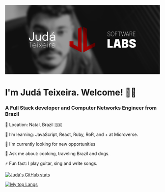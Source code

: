 <img src="./images/judalabs-banner.png" alt="Judá Teixeira Software Labs' banner with the JudaLabs logo alongside a black and white picture of Judá">

# I'm Judá Teixeira. Welcome! 👋🏽
### A Full Stack developer and Computer Networks Engineer from Brazil


<p>📍 Location: Natal, Brazil 🇧🇷</p>
<p>🌱 I’m learning: JavaScript, React, Ruby, RoR, and + at Microverse.</p>
<p>💼 I'm currently looking for new opportunities</p>
<p>💬 Ask me about: cooking, traveling Brazil and dogs.</p>
<p>⚡ Fun fact: I play guitar, sing and write songs.</p>

[![Judá's GitHub stats](https://github-readme-stats.vercel.app/api?username=mrjuda&show_icons=true&theme=dark)](https://github.com/mrjuda/github-readme-stats)

[![My top Langs](https://github-readme-stats.vercel.app/api/top-langs/?username=mrjuda&theme=dark&layout=compact)](https://github.com/mrjuda/github-readme-stats)